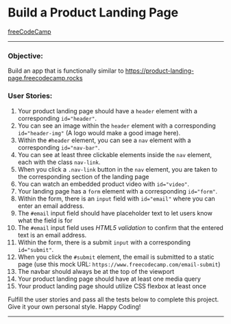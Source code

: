 # Build a Product Landing Page
[freeCodeCamp](https://www.freecodecamp.org/)

---

### **Objective:** 
 Build an app that is functionally similar to https://product-landing-page.freecodecamp.rocks

### **User Stories:**
1. Your product landing page should have a `header` element with a corresponding `id="header"`.
2. You can see an image within the `header` element with a corresponding `id="header-img"` (A logo would make a good image here).
3. Within the `#header` element, you can see a `nav` element with a corresponding `id="nav-bar"`.
4. You can see at least three clickable elements inside the `nav` element, each with the class `nav-link`.
5. When you click a `.nav-link` button in the `nav` element, you are taken to the corresponding section of the landing page
6. You can watch an embedded product video with `id="video"`.
7. Your landing page has a `form` element with a corresponding `id="form"`.
8. Within the form, there is an `input` field with `id="email"` where you can enter an email address.
9. The `#email` input field should have placeholder text to let users know what the field is for
10. The `#email` input field uses *HTML5 validation* to confirm that the entered text is an email address.
11. Within the form, there is a submit `input` with a corresponding `id="submit"`.
12. When you click the `#submit` element, the email is submitted to a static page (use this mock URL: `https://www.freecodecamp.com/email-submit`)
13. The navbar should always be at the top of the viewport
14. Your product landing page should have at least one media query
15. Your product landing page should utilize CSS flexbox at least once

 Fulfill the user stories and pass all the tests below to complete this project. Give it your own personal style. Happy Coding!

 ---